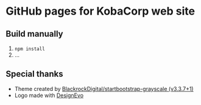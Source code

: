 GitHub pages for KobaCorp web site
==================================

## Build manually

1. `npm install`
2. ...

## Special thanks

- Theme created by [BlackrockDigital/startbootstrap-grayscale (v3.3.7+1)](https://github.com/BlackrockDigital/startbootstrap-grayscale/releases/tag/v3.3.7%2B1)
- Logo made with [DesignEvo](https://www.designevo.com/)
